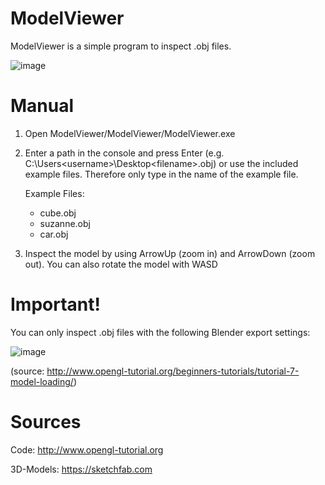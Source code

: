 # ModelViewer
ModelViewer is a simple program to inspect .obj files.

![image](https://user-images.githubusercontent.com/93867224/211090470-26b7c7ea-3643-46fa-adee-81f0c6142008.png)


# Manual
1. Open ModelViewer/ModelViewer/ModelViewer.exe
2. Enter a path in the console and press Enter (e.g. C:\Users\<username>\Desktop\<filename>.obj)
   or use the included example files. Therefore only type in the name of the example file.
   
   Example Files:
   - cube.obj
   - suzanne.obj
   - car.obj
3. Inspect the model by using ArrowUp (zoom in) and ArrowDown (zoom out). You can also rotate the
   model with WASD 
   
# Important!
You can only inspect .obj files with the following Blender export settings:

![image](https://user-images.githubusercontent.com/93867224/211086787-b492d528-6c12-4bcf-9f4b-6cc12556c060.png)

(source: http://www.opengl-tutorial.org/beginners-tutorials/tutorial-7-model-loading/)
   
# Sources
Code: http://www.opengl-tutorial.org

3D-Models: https://sketchfab.com

